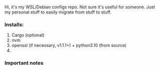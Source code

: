 Hi, it's my WSL/Debian configs repo. 
Not sure it's useful for someone.
Just my personal stuff to easily migrate from stuff to stuff.

### Installs:
1. Cargo (optional)
2. nvm
3. openssl (if necessary, v1.1.1+) + python3.10 (from source)
4. 

### Important notes
<Empty>

